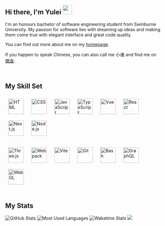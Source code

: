 ## Hi there, I'm Yulei <img src="https://raw.githubusercontent.com/iampavangandhi/iampavangandhi/master/gifs/Hi.gif" width="30">

I'm an honours bachelor of software engineering student from Swinburne University. My passion for software lies with dreaming up ideas and making them come true with elegant interface and great code quality.

You can find out more about me on my [homepage](https://yulei.me/).

If you happen to speak Chinese, you can also call me 小诸 and find me on [掘金](https://juejin.cn/user/1407794523416350/posts).

<br/>

## My Skill Set

<div>
<img style="margin: 10px" src="https://freeiconshop.com/wp-content/uploads/edd/html-flat.png" alt="HTML" height="50" />
<img style="margin: 10px" src="https://freeiconshop.com/wp-content/uploads/edd/css-flat.png" alt="CSS" height="50" />
<img style="margin: 10px" src="https://profilinator.rishav.dev/skills-assets/javascript-original.svg" alt="JavaScript" height="50" />
<img style="margin: 10px" src="https://profilinator.rishav.dev/skills-assets/typescript-original.svg" alt="TypeScript" height="50" />
<img style="margin: 10px" src="https://www.freelogovectors.net/wp-content/uploads/2021/08/vuejs-logo-freelogovectors.net_.png" alt="Vue" height="50" />
<img style="margin: 10px" src="https://profilinator.rishav.dev/skills-assets/react-original-wordmark.svg" alt="React" height="50" />
<img style="margin: 10px" src="https://www.rlogical.com/wp-content/uploads/2021/08/Rlogical-Blog-Images-thumbnail.png" alt="Next.js" height="50" />
<img style="margin: 10px" src="https://cdn-icons-png.flaticon.com/512/919/919825.png" alt="Node.js" height="50" />
</div>

<br/>

<div>
<img style="margin: 10px" src="https://global.discourse-cdn.com/standard17/uploads/threejs/optimized/2X/e/e4f86d2200d2d35c30f7b1494e96b9595ebc2751_2_1016x1024.png" alt="Three.js" height="50" />
<img style="margin: 10px" src="https://profilinator.rishav.dev/skills-assets/webpack-original.svg" alt="Webpack" height="50" />
<img style="margin: 10px" src="https://camo.githubusercontent.com/61e102d7c605ff91efedb9d7e47c1c4a07cef59d3e1da202fd74f4772122ca4e/68747470733a2f2f766974656a732e6465762f6c6f676f2e737667" alt="Vite" height="50" />
<img style="margin: 10px" src="https://profilinator.rishav.dev/skills-assets/git-scm-icon.svg" alt="Git" height="50" />
<img style="margin: 10px" src="https://icon-library.com/images/bash-icon/bash-icon-24.jpg" alt="Bash" height="50" />
<img style="margin: 10px" src="https://upload.wikimedia.org/wikipedia/commons/1/17/GraphQL_Logo.svg" alt="GraphQL" height="50" />
<img style="margin: 10px" src="https://upload.wikimedia.org/wikipedia/commons/thumb/2/25/WebGL_Logo.svg/1280px-WebGL_Logo.svg.png" alt="WebGL" height="50" />
</div>

<!-- <img style="margin: 10px" src="https://www.split.io/wp-content/uploads/2020/03/net-logo.png" alt=".Net" height="50" /> -->
<!-- <img style="margin: 10px" src="https://iconape.com/wp-content/files/km/370669/svg/370669.svg" alt="C#" height="50" /> -->

<br/>

## My Stats

<img src="https://github-readme-stats.vercel.app/api?username=vyse12138&show_icons=true&count_private=true&theme=tokyonight" alt="GitHub Stats"/>
<img src="https://github-readme-stats.vercel.app/api/top-langs/?username=vyse12138&layout=compact&theme=tokyonight&card_width=445" alt="Most Used Languages"/>
<img src="https://github-readme-stats.vercel.app/api/wakatime?username=Vyse12138&layout=compact&theme=tokyonight&langs_count=8" alt="Wakatime Stats"/>
<img src="https://komarev.com/ghpvc/?username=Vyse12138&&style=flat-square" />
